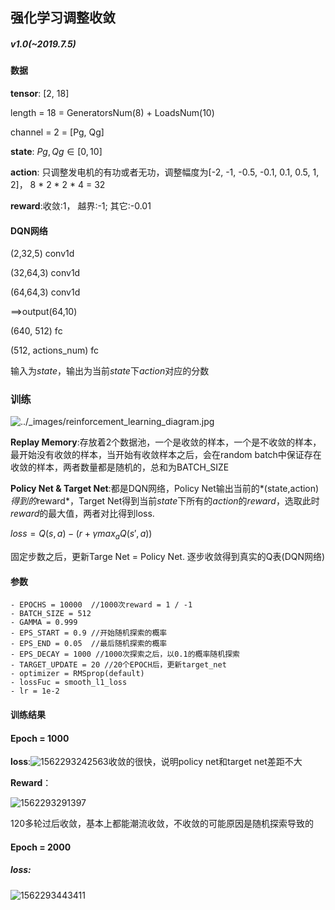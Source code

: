 ## 强化学习调整收敛

##### v1.0(~2019.7.5)

#### 数据

**tensor**: [2, 18]

length = 18 = GeneratorsNum(8) + LoadsNum(10)

channel = 2 = [Pg, Qg]



**state**: $Pg, Qg\in[0,10]$

**action**: 只调整发电机的有功或者无功，调整幅度为[-2, -1, -0.5, -0.1, 0.1, 0.5, 1, 2]， 8 * 2 * 2 * 4 = 32

**reward**:收敛:1， 越界:-1;  其它:-0.01



#### DQN网络

(2,32,5)		conv1d

(32,64,3)		conv1d

(64,64,3)		conv1d

==>output(64,10)

(640, 512)  fc

(512, actions_num) fc

输入为*state*，输出为当前*state*下*action*对应的分数



### 训练

![../_images/reinforcement_learning_diagram.jpg](https://pytorch.org/tutorials/_images/reinforcement_learning_diagram.jpg)

**Replay Memory**:存放着2个数据池，一个是收敛的样本，一个是不收敛的样本，最开始没有收敛的样本，当开始有收敛样本之后，会在random batch中保证存在收敛的样本，两者数量都是随机的，总和为BATCH_SIZE

**Policy Net & Target Net**:都是DQN网络，Policy Net输出当前的*(state,action)*得到的*reward*，Target Net得到当前*state*下所有的*action*的*reward*，选取此时*reward*的最大值，两者对比得到loss.

$loss=Q(s,a)−(r+γmax_aQ(s′,a))$

固定步数之后，更新Targe Net = Policy Net. 逐步收敛得到真实的Q表(DQN网络)



#### 参数

```
- EPOCHS = 10000  //1000次reward = 1 / -1
- BATCH_SIZE = 512
- GAMMA = 0.999
- EPS_START = 0.9 //开始随机探索的概率
- EPS_END = 0.05  //最后随机探索的概率
- EPS_DECAY = 1000 //1000次探索之后，以0.1的概率随机探索
- TARGET_UPDATE = 20 //20个EPOCH后，更新target_net
- optimizer = RMSprop(default)
- lossFuc = smooth_l1_loss
- lr = 1e-2

```



#### 训练结果

#### Epoch = 1000

**loss**:![1562293242563](C:\Users\chenzx\AppData\Roaming\Typora\typora-user-images\1562293242563.png)收敛的很快，说明policy net和target net差距不大



**Reward**：

![1562293291397](C:\Users\chenzx\AppData\Roaming\Typora\typora-user-images\1562293291397.png)

120多轮过后收敛，基本上都能潮流收敛，不收敛的可能原因是随机探索导致的

#### Epoch = 2000

##### loss:

![1562293443411](C:\Users\chenzx\AppData\Roaming\Typora\typora-user-images\1562293443411.png)

